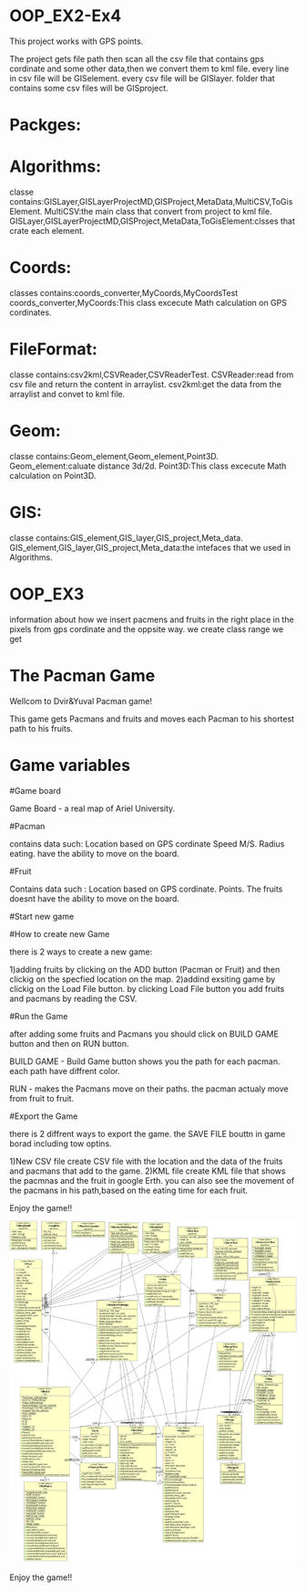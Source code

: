 # OOP_EX2-Ex4
This project works with GPS points.

The project gets file path then scan all the csv file that contains gps cordinate and some other data,then we convert them to kml file.
every line in csv file will be GISelement.
every csv file will be GISlayer.
folder that contains some csv files will be GISproject.

 

# Packges:

   # Algorithms:
   
   classe contains:GISLayer,GISLayerProjectMD,GISProject,MetaData,MultiCSV,ToGisElement.
   MultiCSV:the main class that convert from project to kml file.
   GISLayer,GISLayerProjectMD,GISProject,MetaData,ToGisElement:clsses that crate each element.
    
  # Coords:
   classes contains:coords_converter,MyCoords,MyCoordsTest
   coords_converter,MyCoords:This class excecute Math calculation on GPS cordinates.
   
  # FileFormat:
   classe contains:csv2kml,CSVReader,CSVReaderTest.
   CSVReader:read from csv file and return the content in arraylist.
   csv2kml:get the data from the arraylist and convet to kml file.
   
  # Geom:
   classe contains:Geom_element,Geom_element,Point3D.
   Geom_element:caluate distance 3d/2d.
   Point3D:This class excecute Math calculation on Point3D.
   
   # GIS:
   classe contains:GIS_element,GIS_layer,GIS_project,Meta_data.
   GIS_element,GIS_layer,GIS_project,Meta_data:the intefaces that we used in Algorithms.
    
    
    
    
  # OOP_EX3
  
  information about how we insert pacmens and fruits in the right place in the pixels from gps cordinate and the oppsite way.
  we create class range we get 
  
  
  
   # The Pacman Game

Wellcom to Dvir&Yuval Pacman game!

This game gets Pacmans and fruits and moves each Pacman to his shortest path to his fruits. 

# Game variables

  #Game board

Game Board - a real map of Ariel University.

  #Pacman

contains data such: 
Location based on GPS cordinate 
Speed M/S.
Radius eating.
have the ability to move on the board.

  #Fruit

Contains data such : 
Location based on GPS cordinate.
Points.
The fruits doesnt have the ability to move on the board.


  #Start new game

#How to create new Game

there is 2 ways to create a new game:

1)adding fruits by clicking on the ADD button (Pacman or Fruit) and then clickig on the specfied location on the map.
2)addind exsiting game by clickig on the Load File button.
  by clicking Load File button you add fruits and pacmans by reading the CSV.
  
  #Run the Game
  
  after adding some fruits and Pacmans you should click on BUILD GAME button and then on RUN button.
  
  BUILD GAME - Build Game button shows you the path for each pacman.
               each path have diffrent color.
               
  RUN - makes the Pacmans move on their paths.
        the pacman actualy move from fruit to fruit.
  
  
   #Export the Game
   
   there is 2 diffrent ways to export the game.
   the SAVE FILE bouttn in game borad including tow optins.
    
   1)New CSV file
     create CSV file with the location and the data of the fruits and pacmans that add to the game. 
   2)KML file
     create KML file that shows the pacmnas and the fruit in google Erth.
     you can also see the movement of the pacmans in his path,based on the eating time for each fruit.
      
      
   Enjoy the game!! 

<p><img src="https://github.com/yuvalamar75/Ex2-Ex4.1/blob/master/classDiagramEx3.jpg" alt="" /><br /> <br /> Enjoy the game!!</p>
    
    
               
